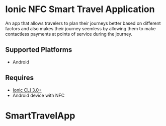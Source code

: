 # Ionic NFC Smart Travel Application

An app that allows travelers to plan their journeys better based on different factors and also makes their journey seemless by allowing them to make contactless payments at points of service during the journey.

## Supported Platforms

* Android

## Requires 

* [Ionic CLI 3.0+](https://npmjs.org/package/ionic)
* Android device with NFC

# SmartTravelApp
